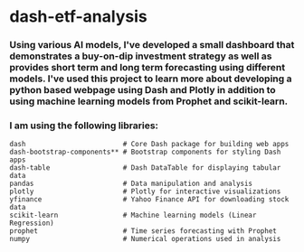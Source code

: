 # dash-etf-analysis
### Using various AI models, I've developed a small dashboard that demonstrates a buy-on-dip investment strategy as well as provides short term and long term forecasting using different models.  I've used this project to learn more about developing a python based webpage using Dash and Plotly in addition to using machine learning models from Prophet and scikit-learn.

### I am using the following libraries:
```
dash                        # Core Dash package for building web apps
dash-bootstrap-components** # Bootstrap components for styling Dash apps
dash-table                  # Dash DataTable for displaying tabular data
pandas                      # Data manipulation and analysis
plotly                      # Plotly for interactive visualizations
yfinance                    # Yahoo Finance API for downloading stock data
scikit-learn                # Machine learning models (Linear Regression)
prophet                     # Time series forecasting with Prophet
numpy                       # Numerical operations used in analysis
```